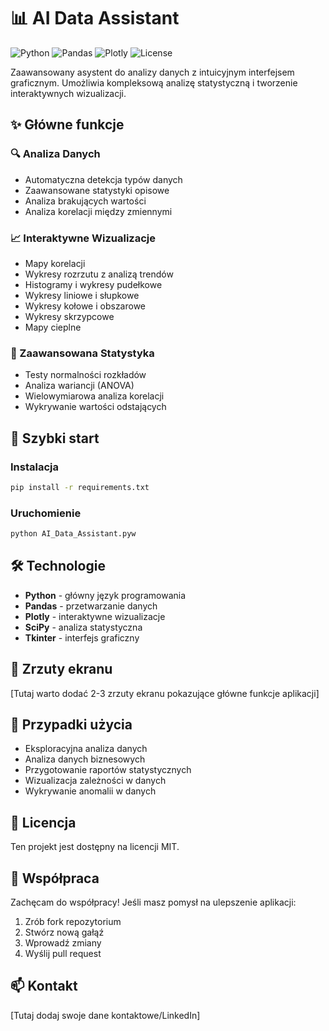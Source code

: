 # 📊 AI Data Assistant

![Python](https://img.shields.io/badge/Python-3.8+-blue.svg)
![Pandas](https://img.shields.io/badge/Pandas-1.5.0+-green.svg)
![Plotly](https://img.shields.io/badge/Plotly-5.13.0+-orange.svg)
![License](https://img.shields.io/badge/License-MIT-yellow.svg)

Zaawansowany asystent do analizy danych z intuicyjnym interfejsem graficznym. Umożliwia kompleksową analizę statystyczną i tworzenie interaktywnych wizualizacji.

## ✨ Główne funkcje

### 🔍 Analiza Danych
- Automatyczna detekcja typów danych
- Zaawansowane statystyki opisowe
- Analiza brakujących wartości
- Analiza korelacji między zmiennymi

### 📈 Interaktywne Wizualizacje
- Mapy korelacji
- Wykresy rozrzutu z analizą trendów
- Histogramy i wykresy pudełkowe
- Wykresy liniowe i słupkowe
- Wykresy kołowe i obszarowe
- Wykresy skrzypcowe
- Mapy cieplne

### 🤖 Zaawansowana Statystyka
- Testy normalności rozkładów
- Analiza wariancji (ANOVA)
- Wielowymiarowa analiza korelacji
- Wykrywanie wartości odstających

## 🚀 Szybki start

### Instalacja
```bash
pip install -r requirements.txt
```

### Uruchomienie
```bash
python AI_Data_Assistant.pyw
```

## 🛠️ Technologie
- **Python** - główny język programowania
- **Pandas** - przetwarzanie danych
- **Plotly** - interaktywne wizualizacje
- **SciPy** - analiza statystyczna
- **Tkinter** - interfejs graficzny

## 📸 Zrzuty ekranu
[Tutaj warto dodać 2-3 zrzuty ekranu pokazujące główne funkcje aplikacji]

## 🎯 Przypadki użycia
- Eksploracyjna analiza danych
- Analiza danych biznesowych
- Przygotowanie raportów statystycznych
- Wizualizacja zależności w danych
- Wykrywanie anomalii w danych

## 📝 Licencja
Ten projekt jest dostępny na licencji MIT.

## 🤝 Współpraca
Zachęcam do współpracy! Jeśli masz pomysł na ulepszenie aplikacji:
1. Zrób fork repozytorium
2. Stwórz nową gałąź
3. Wprowadź zmiany
4. Wyślij pull request

## 📫 Kontakt
[Tutaj dodaj swoje dane kontaktowe/LinkedIn] 